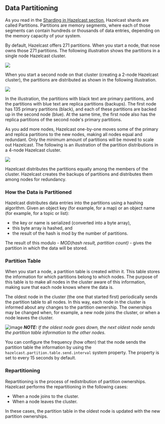 
## Data Partitioning

As you read in the [Sharding in Hazelcast section](#sharding-in-hazelcast), Hazelcast shards are called Partitions. Partitions are memory segments, where each of those segments can contain hundreds or thousands of data entries, depending on the memory capacity of your system. 

By default, Hazelcast offers 271 partitions. When you start a node, that nose owns those 271 partitions. The following illustration shows the partitions in a single node Hazelcast cluster.

![](images/NodePartition.jpg)

When you start a second node on that cluster (creating a 2-node Hazelcast cluster), the partitions are distributed as shown in the following illustration. 

![](images/BackupPartitions.jpg)

In the illustration, the partitions with black text are primary partitions, and the partitions with blue text are replica partitions (backups). The first node has 135 primary partitions (black), and each of these partitions are backed up in the second node (blue). At the same time, the first node also has the replica partitions of the second node's primary partitions.

As you add more nodes, Hazelcast one-by-one moves some of the primary and replica partitions to the new nodes, making all nodes equal and redundant. Only the minimum amount of partitions will be moved to scale out Hazelcast. The following is an illustration of the partition distributions in a 4-node Hazelcast cluster.

![](images/4NodeCluster.jpg)

Hazelcast distributes the partitions equally among the members of the cluster. Hazelcast creates the backups of partitions and distributes them among nodes for redundancy.

### How the Data is Partitioned

Hazelcast distributes data entries into the partitions using a hashing algorithm. Given an object key (for example, for a map) or an object name (for example, for a topic or list):

- the key or name is serialized (converted into a byte array),
- this byte array is hashed, and
- the result of the hash is mod by the number of partitions.

The result of this modulo - *MOD(hash result, partition count)* -  gives the partition in which the data will be stored. 

### Partition Table

When you start a node, a partition table is created within it. This table stores the information for which partitions belong to which nodes. The purpose of this table is to make all nodes in the cluster aware of this information, making sure that each node knows where the data is.

The oldest node in the cluster (the one that started first) periodically sends the partition table to all nodes. In this way, each node in the cluster is informed about any changes to the partition ownership. The ownerships may be changed when, for example, a new node joins the cluster, or when a node leaves the cluster.

![image](images/NoteSmall.jpg) ***NOTE:*** *If the oldest node goes down, the next oldest node sends the partition table information to the other nodes.*

You can configure the frequency (how often) that the node sends the partition table the information by using the `hazelcast.partition.table.send.interval` system property. The property is set to every 15 seconds by default. 

### Repartitioning

Repartitioning is the process of redistribution of partition ownerships. Hazelcast performs the repartitioning in the following cases:

- When a node joins to the cluster.
- When a node leaves the cluster.

In these cases, the partition table in the oldest node is updated with the new partition ownerships. 


